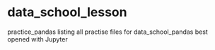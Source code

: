 # data_school_lesson
practice_pandas
listing all practise files for data_school_pandas
best opened with Jupyter
